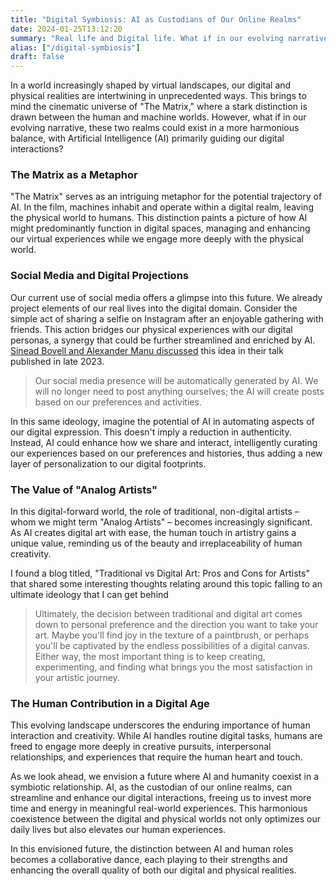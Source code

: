 ```yaml
---
title: "Digital Symbiosis: AI as Custodians of Our Online Realms"
date: 2024-01-25T13:12:20
summary: "Real life and Digital life. What if in our evolving narrative, these two realms could exist in a more harmonious balance, with Artificial Intelligence (AI) primarily guiding our digital interactions?"
alias: ["/digital-symbiosis"]
draft: false
---
```


In a world increasingly shaped by virtual landscapes, our digital and physical realities are intertwining in unprecedented ways. This brings to mind the cinematic universe of "The Matrix," where a stark distinction is drawn between the human and machine worlds. However, what if in our evolving narrative, these two realms could exist in a more harmonious balance, with Artificial Intelligence (AI) primarily guiding our digital interactions?

### The Matrix as a Metaphor
"The Matrix" serves as an intriguing metaphor for the potential trajectory of AI. In the film, machines inhabit and operate within a digital realm, leaving the physical world to humans. This distinction paints a picture of how AI might predominantly function in digital spaces, managing and enhancing our virtual experiences while we engage more deeply with the physical world.

### Social Media and Digital Projections
Our current use of social media offers a glimpse into this future. We already project elements of our real lives into the digital domain. Consider the simple act of sharing a selfie on Instagram after an enjoyable gathering with friends. This action bridges our physical experiences with our digital personas, a synergy that could be further streamlined and enriched by AI. [Sinead Bovell and Alexander Manu discussed](https://youtube.com/clip/Ugkx4JL_JkaFhGItThr8jKeXP6N7rBSvSYlY?si=DS88OCqnUG9DcKYN
) this idea in their talk published in late 2023. 

> Our social media presence will be automatically generated by AI. We will no longer need to post anything ourselves; the AI will create posts based on our preferences and activities.

In this same ideology, imagine the potential of AI in automating aspects of our digital expression. This doesn't imply a reduction in authenticity. Instead, AI could enhance how we share and interact, intelligently curating our experiences based on our preferences and histories, thus adding a new layer of personalization to our digital footprints.

### The Value of "Analog Artists"
In this digital-forward world, the role of traditional, non-digital artists – whom we might term "Analog Artists" – becomes increasingly significant. As AI creates digital art with ease, the human touch in artistry gains a unique value, reminding us of the beauty and irreplaceability of human creativity.

I found a blog titled, "Traditional vs Digital Art: Pros and Cons for Artists" that shared some interesting thoughts relating around this topic falling to an ultimate ideology that I can get behind

> Ultimately, the decision between traditional and digital art comes down to personal preference and the direction you want to take your art. Maybe you'll find joy in the texture of a paintbrush, or perhaps you'll be captivated by the endless possibilities of a digital canvas. Either way, the most important thing is to keep creating, experimenting, and finding what brings you the most satisfaction in your artistic journey.


### The Human Contribution in a Digital Age
This evolving landscape underscores the enduring importance of human interaction and creativity. While AI handles routine digital tasks, humans are freed to engage more deeply in creative pursuits, interpersonal relationships, and experiences that require the human heart and touch.

As we look ahead, we envision a future where AI and humanity coexist in a symbiotic relationship. AI, as the custodian of our online realms, can streamline and enhance our digital interactions, freeing us to invest more time and energy in meaningful real-world experiences. This harmonious coexistence between the digital and physical worlds not only optimizes our daily lives but also elevates our human experiences.

In this envisioned future, the distinction between AI and human roles becomes a collaborative dance, each playing to their strengths and enhancing the overall quality of both our digital and physical realities.

